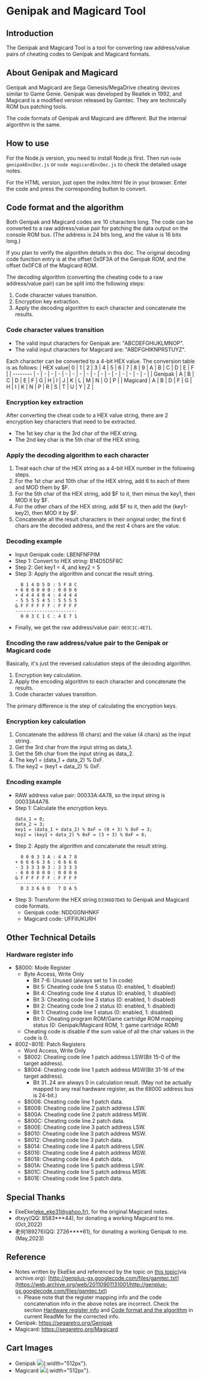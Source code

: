 # Genipak and Magicard Tool

## Introduction
The Genipak and Magicard Tool is a tool for converting raw address/value pairs of cheating codes to Genipak and Magicard formats.

## About Genipak and Magicard
Genipak and Magicard are Sega Genesis/MegaDrive cheating devices similar to Game Genie. Genipak was developed by Realtek in 1992, and Magicard is a modified version released by Gamtec. They are technically ROM bus patching tools.

The code formats of Genipak and Magicard are different. But the internal algorithm is the same.

## How to use
For the Node.js version, you need to install Node.js first. Then run `node genipakEncDec.js` or `node magicardEncDec.js` to check the detailed usage notes.

For the HTML version, just open the index.html file in your browser. Enter the code and press the corresponding button to convert.

## Code format and the algorithm
Both Genipak and Magicard codes are 10 characters long. The code can be converted to a raw address/value pair for patching the data output on the console ROM bus. (The address is 24 bits long, and the value is 16 bits long.)

If you plan to verify the algorithm details in this doc. The original decoding code function entry is at the offset 0x0F3A of the Genipak ROM, and the offset 0x0FC8 of the Magicard ROM.

The decoding algorithm (converting the cheating code to a raw address/value pair) can be split into the following steps:
1. Code character values transition.
2. Encryption key extraction.
3. Apply the decoding algorithm to each character and concatenate the results.

### Code character values transition
* The valid input characters for Genipak are:  "ABCDEFGHIJKLMNOP".
* The valid input characters for Magicard are: "ABDFGHIKNPRSTUYZ".

Each character can be converted to a 4-bit HEX value. The conversion table is as follows:
| HEX value| 0 | 1 | 2 | 3 | 4 | 5 | 6 | 7 | 8 | 9 | A | B | C | D | E | F |
| -------- | - | - | - | - | - | - | - | - | - | - | - | - | - | - | - | - |
| Genipak  | A | B | C | D | E | F | G | H | I | J | K | L | M | N | O | P |
| Magicard | A | B | D | F | G | H | I | K | N | P | R | S | T | U | Y | Z |

### Encryption key extraction
After converting the cheat code to a HEX value string, there are 2 encryption key characters that need to be extracted.
* The 1st key char is the 3rd char of the HEX string.
* The 2nd key char is the 5th char of the HEX string.

### Apply the decoding algorithm to each character
1. Treat each char of the HEX string as a 4-bit HEX number in the following steps.
2. For the 1st char and 10th char of the HEX string, add 6 to each of them and MOD them by $F.
3. For the 5th char of the HEX string, add $F to it, then minus the key1, then MOD it by $F.
4. For the other chars of the HEX string, add $F to it, then add the (key1-key2), then MOD it by $F.
5. Concatenate all the result characters in their original order, the first 6 chars are the decoded address, and the rest 4 chars are the value.

### Decoding example
* Input Genipak code: LBENFNFPIM
* Step 1: Convert to HEX string: B14D5D5F8C
* Step 2: Get key1 = 4, and key2 = 5
* Step 3: Apply the algorithm and concat the result string.
    ```
      B 1 4 D 5 D : 5 F 8 C
    + 6 0 0 0 0 0 : 0 0 0 6
    + 4 4 4 4 0 4 : 4 4 4 4
    - 5 5 5 5 4 5 : 5 5 5 5
    & F F F F F F : F F F F
    -----------------------
      0 0 3 C 1 C : 4 E 7 1
    ```
* Finally, we get the raw address/value pair: `003C1C:4E71`.

### Encoding the raw address/value pair to the Genipak or Magicard code
Basically, it's just the reversed calculation steps of the decoding algorithm. 
1. Encryption key calculation.
2. Apply the encoding algorithm to each character and concatenate the results.
3. Code character values transition.

The primary difference is the step of calculating the encryption keys.

### Encryption key calculation
1. Concatenate the address (6 chars) and the value (4 chars) as the input string.
2. Get the 3rd char from the input string as data_1.
3. Get the 5th char from the input string as data_2.
4. The key1 = (data_1 + data_2) % 0xF.
5. The key2 = (key1 + data_2) % 0xF.

### Encoding example
* RAW address value pair: 00033A:4A78, so the input string is 00033A4A78.
* Step 1: Calculate the encryption keys.
    ```
    data_1 = 0;
    data_2 = 3;
    key1 = (data_1 + data_2) % 0xF = (0 + 3) % 0xF = 3;
    key2 = (key1 + data_2) % 0xF = (3 + 3) % 0xF = 6;
    ```
* Step 2: Apply the algorithm and concatenate the result string.
    ```
      0 0 0 3 3 A : 4 A 7 8
    + 6 6 6 6 3 6 : 6 6 6 6
    - 3 3 3 3 0 3 : 3 3 3 3
    - 6 0 0 0 0 0 : 0 0 0 6
    & F F F F F F : F F F F
    -----------------------
      D 3 3 6 6 D   7 D A 5
    ```
* Step 3: Transform the HEX string `D3366D7DA5` to Genipak and Magicard code formats.
    * Genipak code: NDDGGNHNKF
    * Magicard code: UFFIIUKURH

## Other Technical Details
### Hardware register info
* $8000: Mode Register
    * Byte Access, Write Only
        * Bit 7-6: Unused (always set to 1 in code)
        * Bit 5: Cheating code line 5 status (0: enabled, 1: disabled)
        * Bit 4: Cheating code line 4 status (0: enabled, 1: disabled)
        * Bit 3: Cheating code line 3 status (0: enabled, 1: disabled)
        * Bit 2: Cheating code line 2 status (0: enabled, 1: disabled)
        * Bit 1: Cheating code line 1 status (0: enabled, 1: disabled)
        * Bit 0: Cheating program ROM/Game cartridge ROM mapping status (0: Genipak/Magicard ROM, 1: game cartridge ROM)
    * Cheating code is disable if the sum value of all the char values in the code is 0.
* $8002-$801E: Patch Registers
    * Word Access, Write Only
    * $8002: Cheating code line 1 patch address LSW(Bit 15-0 of the target address).
    * $8004: Cheating code line 1 patch address MSW(Bit 31-16 of the target address).
        * Bit 31..24 are always 0 in calculation result. (May not be actually mapped to any real hardware register, as the 68000 address bus is 24-bit.)
    * $8006: Cheating code line 1 patch data.
    * $8008: Cheating code line 2 patch address LSW.
    * $800A: Cheating code line 2 patch address MSW.
    * $800C: Cheating code line 2 patch data.
    * $800E: Cheating code line 3 patch address LSW.
    * $8010: Cheating code line 3 patch address MSW.
    * $8012: Cheating code line 3 patch data.
    * $8014: Cheating code line 4 patch address LSW.
    * $8016: Cheating code line 4 patch address MSW.
    * $8018: Cheating code line 4 patch data.
    * $801A: Cheating code line 5 patch address LSW.
    * $801C: Cheating code line 5 patch address MSW.
    * $801E: Cheating code line 5 patch data.

## Special Thanks
* EkeEke(eke_eke31@yahoo.fr), for the original Magicard notes.
* dtxyy(QQ: 8583***44), for donating a working Magicard to me. (Oct,2022)
* 老何189276(QQ: 2726****61), for donating a working Genipak to me. (May,2023)

## Reference
* Notes written by EkeEke and referenced by the topic on [this topic](http://gendev.spritesmind.net/forum/viewtopic.php?t=813)(via archive.org): [http://genplus-gx.googlecode.com/files/gamtec.txt](https://web.archive.org/web/20110901131001/http://genplus-gx.googlecode.com/files/gamtec.txt)
    * Please note that the register mapping info and the code concatenation info in the above notes are incorrect. Check the section [Hardware register info](#hardware-register-info) and [Code format and the algorithm](#code-format-and-the-algorithm) in current ReadMe for the corrected info.
* Genipak: https://segaretro.org/Genipak
* Magicard: https://segaretro.org/Magicard

## Cart Images
* Genipak
![](cart_images/genipak/IMG_4711_small.jpg){:width="512px"}.
* Magicard
![](cart_images/magicard/IMG_0603_small.jpg){:width="512px"}.
